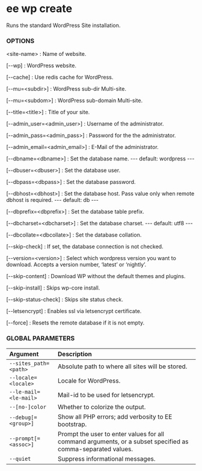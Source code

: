 # ee wp create

Runs the standard WordPress Site installation.

### OPTIONS

&lt;site-name&gt;
: Name of website.

[\--wp]
: WordPress website.

[\--cache]
: Use redis cache for WordPress.


[\--mu=&lt;subdir&gt;]
: WordPress sub-dir Multi-site.

[\--mu=&lt;subdom&gt;]
: WordPress sub-domain Multi-site.

[\--title=&lt;title&gt;]
: Title of your site.

[\--admin_user=&lt;admin_user&gt;]
: Username of the administrator.

[\--admin_pass=&lt;admin_pass&gt;]
: Password for the the administrator.

[\--admin_email=&lt;admin_email&gt;]
: E-Mail of the administrator.

[\--dbname=&lt;dbname&gt;]
: Set the database name.
\---
default: wordpress
\---

[\--dbuser=&lt;dbuser&gt;]
: Set the database user.

[\--dbpass=&lt;dbpass&gt;]
: Set the database password.

[\--dbhost=&lt;dbhost&gt;]
: Set the database host. Pass value only when remote dbhost is required.
\---
default: db
\---

[\--dbprefix=&lt;dbprefix&gt;]
: Set the database table prefix.

[\--dbcharset=&lt;dbcharset&gt;]
: Set the database charset.
\---
default: utf8
\---

[\--dbcollate=&lt;dbcollate&gt;]
: Set the database collation.

[\--skip-check]
: If set, the database connection is not checked.

[\--version=&lt;version&gt;]
: Select which wordpress version you want to download. Accepts a version number, ‘latest’ or ‘nightly’.

[\--skip-content]
: Download WP without the default themes and plugins.

[\--skip-install]
: Skips wp-core install.

[\--skip-status-check]
: Skips site status check.

[\--letsencrypt]
: Enables ssl via letsencrypt certificate.

[\--force]
: Resets the remote database if it is not empty.

### GLOBAL PARAMETERS

| **Argument**    | **Description**              |
|:----------------|:-----------------------------|
| `--sites_path=<path>` | Absolute path to where all sites will be stored. |
| `--locale=<locale>` | Locale for WordPress. |
| `--le-mail=<le-mail>` | Mail-id to be used for letsencrypt. |
| `--[no-]color` | Whether to colorize the output. |
| `--debug[=<group>]` | Show all PHP errors; add verbosity to EE bootstrap. |
| `--prompt[=<assoc>]` | Prompt the user to enter values for all command arguments, or a subset specified as comma-separated values. |
| `--quiet` | Suppress informational messages. |
